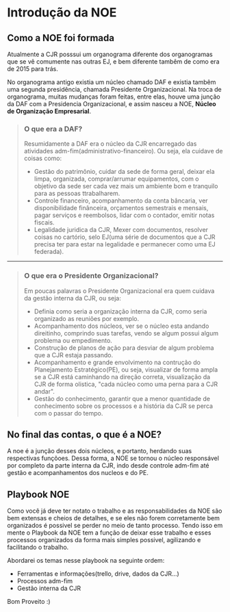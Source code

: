 # Introdução da NOE

## Como a NOE foi formada
Atualmente a CJR posssui um organograma diferente dos organogramas que se vê comumente nas outras EJ, e bem diferente tambêm de como era de 2015 para trás.

No organograma antigo existia um núcleo chamado DAF e existia tambêm uma segunda presidência, chamada Presidente Organizacional. Na troca de organograma, muitas mudanças foram feitas, entre elas, houve uma junção da DAF com a Presidencia Organizacional, e assim nasceu a NOE, **Núcleo de Organização Empresarial**.


> ### O que era a DAF?
> Resumidamente a DAF era o núcleo da CJR encarregado das atividades adm-fim(administrativo-financeiro). Ou seja, ela cuidave de coisas como:
> - Gestão do patrimônio, cuidar da sede de forma geral, deixar ela limpa, organizada, comprar/arrumar equipamentos, com o objetivo da sede ser cada vez mais um ambiente bom e tranquilo para as pessoas ttrabalharem.
> - Controle financeiro, acompanhamento da conta bâncaria, ver disponibilidade finânceira, orçamentos semestrais e mensais, pagar serviços e reembolsos, lidar com o contador, emitir notas fiscais.
> - Legalidade juridica da CJR, Mexer com documentos, resolver coisas no cartório, selo EJ(uma série de documentos que a CJR precisa ter para estar na legalidade e permanecer como uma EJ federada).

---

> ### O que era o Presidente Organizacional?
> Em poucas palavras o Presidente Organizacional era quem cuidava da gestão interna da CJR, ou seja:
> - Definia como seria a organização interna da CJR, como seria organizado as reuniões por exemplo.
> - Acompanhamento dos núcleos, ver se o núcleo esta andando direitinho, comprindo suas tarefas, vendo se algum possui algum problema ou empedimento.
> - Construção de planos de ação para desviar de algum problema que a CJR estaja passando.
> - Acompanhamento e grande envolvimento na contrução do Planejamento Estratégico(PE), ou seja, visualizar de forma ampla se a CJR está caminhando na direção correta, visualização da CJR de forma olistica, "cada núcleo como uma perna para a CJR andar".
> - Gestão do conhecimento, garantir que a menor quantidade de conhecimento sobre os processos e a história da CJR se perca com o passar do tempo.



## No final das contas, o que é a NOE?
A noe é a junção desses dois núcleos, e portanto, herdando suas respectivas funçõoes. Dessa forma, a NOE se tornou o núcleo responsável por completo da parte interna da CJR, indo desde controle adm-fim até gestão e acompanhamentos dos nucleos e do PE.


## Playbook NOE
Como você já deve ter notato o trabalho e as responsabilidades da NOE são bem extensas e cheios de detalhes, e se eles não forem corretamente bem organizados é possivel se perder no meio de tanto processo.
Tendo isso em mente o Playbook da NOE tem a função de deixar esse trabalho e esses processos organizados da forma mais simples possivel, agilizando e facilitando o trabalho.

Abordarei os temas nesse playbook na seguinte ordem:
- Ferramentas e informações(trello, drive, dados da CJR...)
- Processos adm-fim
- Gestão interna da CJR

Bom Proveito :)